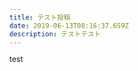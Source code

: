 ```yaml
---
title: テスト投稿
date: 2019-06-13T08:16:37.659Z
description: テストテスト
---
```




test
<!--stackedit_data:
eyJoaXN0b3J5IjpbLTUyOTI4NjE2OCwxMDM2NjY2NzQ2LC0xMT
UxMjI4ODE4XX0=
-->